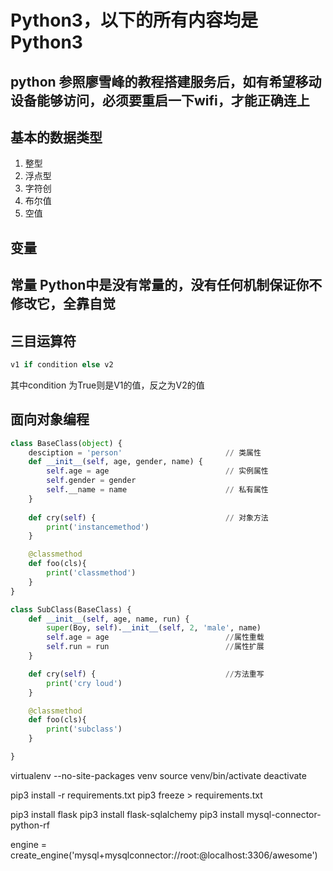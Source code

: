 # Python3，以下的所有内容均是Python3

## python 参照廖雪峰的教程搭建服务后，如有希望移动设备能够访问，必须要重启一下wifi，才能正确连上

## 基本的数据类型

1. 整型
2. 浮点型
3. 字符创
4. 布尔值
5. 空值

## 变量
## 常量 Python中是没有常量的，没有任何机制保证你不修改它，全靠自觉

## 三目运算符
``` python
v1 if condition else v2
```
其中condition 为True则是V1的值，反之为V2的值

## 面向对象编程
``` python
class BaseClass(object) {
    desciption = 'person'                       // 类属性
    def __init__(self, age, gender, name) {
        self.age = age                          // 实例属性
        self.gender = gender
        self.__name = name                      // 私有属性
    }
    
    def cry(self) {                             // 对象方法
        print('instancemethod')
    }

    @classmethod
    def foo(cls){
        print('classmethod')
    }
}

class SubClass(BaseClass) {
    def __init__(self, age, name, run) {
        super(Boy, self).__init__(self, 2, 'male', name)
        self.age = age                          //属性重载
        self.run = run                          //属性扩展
    }

    def cry(self) {                             //方法重写
        print('cry loud')
    }

    @classmethod
    def foo(cls){
        print('subclass')
    }

}

```

virtualenv --no-site-packages venv
source venv/bin/activate
deactivate

pip3 install -r requirements.txt
pip3 freeze > requirements.txt

pip3 install flask
pip3 install flask-sqlalchemy
pip3 install mysql-connector-python-rf

engine = create_engine('mysql+mysqlconnector://root:@localhost:3306/awesome')
<!--engine = create_engine('数据库种类名+连接名://用户名:密码@主机:端口号/数据库名')-->


